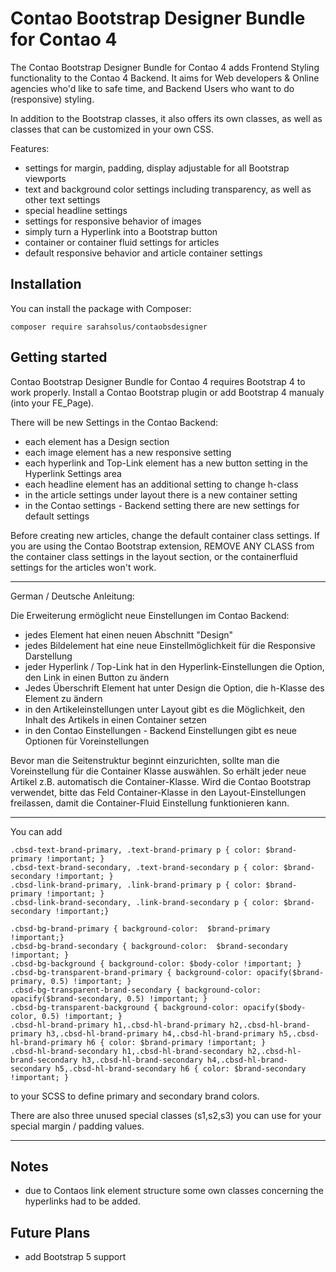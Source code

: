 # Contao Bootstrap Designer Bundle for Contao 4

The Contao Bootstrap Designer Bundle for Contao 4 adds Frontend Styling functionality to the Contao 4 Backend.
It aims for Web developers & Online agencies who'd like to safe time, and Backend Users who want to do (responsive) styling. 

In addition to the Bootstrap classes, it also offers its own classes, as well as classes that can be customized in your own CSS.

Features:
- settings for margin, padding, display adjustable for all Bootstrap viewports
- text and background color settings including transparency, as well as other text settings
- special headline settings
- settings for responsive behavior of images
- simply turn a Hyperlink into a Bootstrap button
- container or container fluid settings for articles
- default responsive behavior and article container settings

## Installation

You can install the package with Composer:

```
composer require sarahsolus/contaobsdesigner
```

## Getting started

Contao Bootstrap Designer Bundle for Contao 4 requires Bootstrap 4 to work properly.
Install a Contao Bootstrap plugin or add Bootstrap 4 manualy (into your FE_Page).

There will be new Settings in the Contao Backend:

- each element has a Design section
- each image element has a new responsive setting
- each hyperlink and Top-Link element has a new button setting in the Hyperlink Settings area
- each headline element has an additional setting to change h-class
- in the article settings under layout there is a new container setting
- in the Contao settings - Backend setting there are new settings for default settings

Before creating new articles, change the default container class settings.
If you are using the Contao Bootstrap extension, REMOVE ANY CLASS from the container class settings in the layout section,
or the containerfluid settings for the articles won't work.

---

German / Deutsche Anleitung:

Die Erweiterung ermöglicht neue Einstellungen im Contao Backend:

- jedes Element hat einen neuen Abschnitt "Design"
- jedes Bildelement hat eine neue Einstellmöglichkeit für die Responsive Darstellung
- jeder Hyperlink / Top-Link hat in den Hyperlink-Einstellungen die Option, den Link in einen Button zu ändern
- Jedes Überschrift Element hat unter Design die Option, die h-Klasse des Element zu ändern
- in den Artikeleinstellungen unter Layout gibt es die Möglichkeit, den Inhalt des Artikels in einen Container setzen
- in den Contao Einstellungen - Backend Einstellungen gibt es neue Optionen für Voreinstellungen

Bevor man die Seitenstruktur beginnt einzurichten, sollte man die Voreinstellung für die Container Klasse auswählen.
So erhält jeder neue Artikel z.B. automatisch die Container-Klasse.
Wird die Contao Bootstrap verwendet, bitte das Feld Container-Klasse in den Layout-Einstellungen freilassen, damit die Container-Fluid Einstellung funktionieren kann.


---

You can add

```
.cbsd-text-brand-primary, .text-brand-primary p { color: $brand-primary !important; }
.cbsd-text-brand-secondary, .text-brand-secondary p { color: $brand-secondary !important; }
.cbsd-link-brand-primary, .link-brand-primary p { color: $brand-primary !important; }
.cbsd-link-brand-secondary, .link-brand-secondary p { color: $brand-secondary !important;}

.cbsd-bg-brand-primary { background-color:  $brand-primary !important;}
.cbsd-bg-brand-secondary { background-color:  $brand-secondary !important; }
.cbsd-bg-background { background-color: $body-color !important; }
.cbsd-bg-transparent-brand-primary { background-color: opacify($brand-primary, 0.5) !important; }
.cbsd-bg-transparent-brand-secondary { background-color: opacify($brand-secondary, 0.5) !important; }
.cbsd-bg-transparent-background { background-color: opacify($body-color, 0.5) !important; }
.cbsd-hl-brand-primary h1,.cbsd-hl-brand-primary h2,.cbsd-hl-brand-primary h3,.cbsd-hl-brand-primary h4,.cbsd-hl-brand-primary h5,.cbsd-hl-brand-primary h6 { color: $brand-primary !important; }
.cbsd-hl-brand-secondary h1,.cbsd-hl-brand-secondary h2,.cbsd-hl-brand-secondary h3,.cbsd-hl-brand-secondary h4,.cbsd-hl-brand-secondary h5,.cbsd-hl-brand-secondary h6 { color: $brand-secondary !important; }
```

to your SCSS to define primary and secondary brand colors.

There are also three unused special classes (s1,s2,s3) you can use for your special margin / padding values.

---


## Notes

- due to Contaos link element structure some own classes concerning the hyperlinks had to be added.


## Future Plans
- add Bootstrap 5 support












